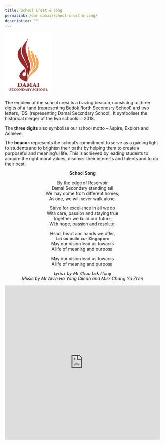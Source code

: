 ```yaml
---
title: School Crest & Song
permalink: /our-damai/school-crest-n-song/
description: ""
---
```

<img style="width: 30%;" src="/images/scs.png" />
<p>The emblem of the school crest is a blazing beacon, consisting of three digits of a hand (representing Bedok North Secondary School) and two letters, &lsquo;DS&rsquo; (representing Damai Secondary School). It symbolises the historical merger of the two schools in 2018.</p>
<p>The&nbsp;<strong>three digits</strong>&nbsp;also symbolise our school motto &ndash; Aspire, Explore and Achieve.</p>
<p>The&nbsp;<strong>beacon</strong>&nbsp;represents the school&rsquo;s commitment to serve as a guiding light to students and to brighten their paths by helping them to create a purposeful and meaningful life. This is achieved by leading students to acquire the right moral values, discover their interests and talents and to do their best.</p>
<p style="text-align: center;"><strong>School Song</strong></p>
<p style="text-align: center;">By the edge of Reservoir<br />Damai Secondary standing tall<br />We may come from different homes,<br />As&nbsp;one, we will never walk alone&nbsp;</p>
<p style="text-align: center;">Strive for excellence in all we do<br />With care, passion and staying true<br />Together we build our future,<br />With hope, passion and resolute&nbsp;</p>
<p style="text-align: center;">Head, heart and hands we offer,<br />Let us build our Singapore<br />May our vision lead us towards<br />A life of meaning and purpose&nbsp;</p>
<p style="text-align: center;">May our vision lead us towards<br />A life of meaning and purpose&nbsp;</p>
<div>
<p style="text-align: center;"><em>Lyrics by Mr Chua Lek Hong<br /></em><em>Music by Mr Alvin Ho Yong Cheah and Miss Chang Yu Zhen</em></p>
<iframe width="100%" height ="500" src="https://www.youtube.com/embed/QC5yMvDiQwU" title="Damai Secondary School Song" frameborder="0" allow="accelerometer; autoplay; clipboard-write; encrypted-media; gyroscope; picture-in-picture; web-share" allowfullscreen></iframe>